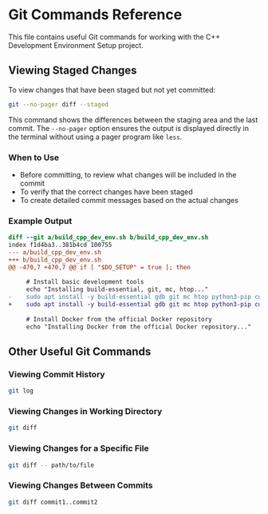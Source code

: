 # Git Commands Reference

This file contains useful Git commands for working with the C++ Development Environment Setup project.

## Viewing Staged Changes

To view changes that have been staged but not yet committed:

```bash
git --no-pager diff --staged
```

This command shows the differences between the staging area and the last commit. The `--no-pager` option ensures the output is displayed directly in the terminal without using a pager program like `less`.

### When to Use

- Before committing, to review what changes will be included in the commit
- To verify that the correct changes have been staged
- To create detailed commit messages based on the actual changes

### Example Output

```diff
diff --git a/build_cpp_dev_env.sh b/build_cpp_dev_env.sh
index f1d4ba3..381b4cd 100755
--- a/build_cpp_dev_env.sh
+++ b/build_cpp_dev_env.sh
@@ -470,7 +470,7 @@ if [ "$DO_SETUP" = true ]; then
 
     # Install basic development tools
     echo "Installing build-essential, git, mc, htop..."
-    sudo apt install -y build-essential gdb git mc htop python3-pip curl gnupg lsb-release ca-certificates gettext
+    sudo apt install -y build-essential gdb git mc htop python3-pip curl gnupg lsb-release ca-certificates gettext nano
 
     # Install Docker from the official Docker repository
     echo "Installing Docker from the official Docker repository..."
```

## Other Useful Git Commands

### Viewing Commit History

```bash
git log
```

### Viewing Changes in Working Directory

```bash
git diff
```

### Viewing Changes for a Specific File

```bash
git diff -- path/to/file
```

### Viewing Changes Between Commits

```bash
git diff commit1..commit2
```
